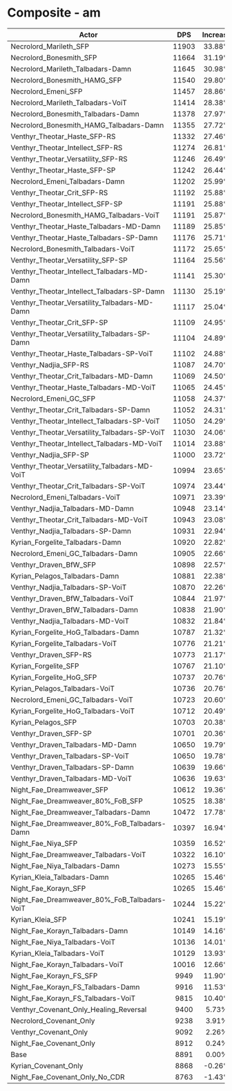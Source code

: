 # Composite - am
| Actor | DPS | Increase |
|---|:---:|:---:|
|Necrolord_Marileth_SFP|11903|33.88%|
|Necrolord_Bonesmith_SFP|11664|31.19%|
|Necrolord_Marileth_Talbadars-Damn|11645|30.98%|
|Necrolord_Bonesmith_HAMG_SFP|11540|29.80%|
|Necrolord_Emeni_SFP|11457|28.86%|
|Necrolord_Marileth_Talbadars-VoiT|11414|28.38%|
|Necrolord_Bonesmith_Talbadars-Damn|11378|27.97%|
|Necrolord_Bonesmith_HAMG_Talbadars-Damn|11355|27.72%|
|Venthyr_Theotar_Haste_SFP-RS|11332|27.46%|
|Venthyr_Theotar_Intellect_SFP-RS|11274|26.81%|
|Venthyr_Theotar_Versatility_SFP-RS|11246|26.49%|
|Venthyr_Theotar_Haste_SFP-SP|11242|26.44%|
|Necrolord_Emeni_Talbadars-Damn|11202|25.99%|
|Venthyr_Theotar_Crit_SFP-RS|11192|25.88%|
|Venthyr_Theotar_Intellect_SFP-SP|11191|25.88%|
|Necrolord_Bonesmith_HAMG_Talbadars-VoiT|11191|25.87%|
|Venthyr_Theotar_Haste_Talbadars-MD-Damn|11189|25.85%|
|Venthyr_Theotar_Haste_Talbadars-SP-Damn|11176|25.71%|
|Necrolord_Bonesmith_Talbadars-VoiT|11172|25.65%|
|Venthyr_Theotar_Versatility_SFP-SP|11164|25.56%|
|Venthyr_Theotar_Intellect_Talbadars-MD-Damn|11141|25.30%|
|Venthyr_Theotar_Intellect_Talbadars-SP-Damn|11130|25.19%|
|Venthyr_Theotar_Versatility_Talbadars-MD-Damn|11117|25.04%|
|Venthyr_Theotar_Crit_SFP-SP|11109|24.95%|
|Venthyr_Theotar_Versatility_Talbadars-SP-Damn|11104|24.89%|
|Venthyr_Theotar_Haste_Talbadars-SP-VoiT|11102|24.88%|
|Venthyr_Nadjia_SFP-RS|11087|24.70%|
|Venthyr_Theotar_Crit_Talbadars-MD-Damn|11069|24.50%|
|Venthyr_Theotar_Haste_Talbadars-MD-VoiT|11065|24.45%|
|Necrolord_Emeni_GC_SFP|11058|24.37%|
|Venthyr_Theotar_Crit_Talbadars-SP-Damn|11052|24.31%|
|Venthyr_Theotar_Intellect_Talbadars-SP-VoiT|11050|24.29%|
|Venthyr_Theotar_Versatility_Talbadars-SP-VoiT|11030|24.06%|
|Venthyr_Theotar_Intellect_Talbadars-MD-VoiT|11014|23.88%|
|Venthyr_Nadjia_SFP-SP|11000|23.72%|
|Venthyr_Theotar_Versatility_Talbadars-MD-VoiT|10994|23.65%|
|Venthyr_Theotar_Crit_Talbadars-SP-VoiT|10974|23.44%|
|Necrolord_Emeni_Talbadars-VoiT|10971|23.39%|
|Venthyr_Nadjia_Talbadars-MD-Damn|10948|23.14%|
|Venthyr_Theotar_Crit_Talbadars-MD-VoiT|10943|23.08%|
|Venthyr_Nadjia_Talbadars-SP-Damn|10931|22.94%|
|Kyrian_Forgelite_Talbadars-Damn|10920|22.82%|
|Necrolord_Emeni_GC_Talbadars-Damn|10905|22.66%|
|Venthyr_Draven_BfW_SFP|10898|22.57%|
|Kyrian_Pelagos_Talbadars-Damn|10881|22.38%|
|Venthyr_Nadjia_Talbadars-SP-VoiT|10870|22.26%|
|Venthyr_Draven_BfW_Talbadars-VoiT|10844|21.97%|
|Venthyr_Draven_BfW_Talbadars-Damn|10838|21.90%|
|Venthyr_Nadjia_Talbadars-MD-VoiT|10832|21.84%|
|Kyrian_Forgelite_HoG_Talbadars-Damn|10787|21.32%|
|Kyrian_Forgelite_Talbadars-VoiT|10776|21.21%|
|Venthyr_Draven_SFP-RS|10773|21.17%|
|Kyrian_Forgelite_SFP|10767|21.10%|
|Kyrian_Forgelite_HoG_SFP|10737|20.76%|
|Kyrian_Pelagos_Talbadars-VoiT|10736|20.76%|
|Necrolord_Emeni_GC_Talbadars-VoiT|10723|20.60%|
|Kyrian_Forgelite_HoG_Talbadars-VoiT|10712|20.49%|
|Kyrian_Pelagos_SFP|10703|20.38%|
|Venthyr_Draven_SFP-SP|10701|20.36%|
|Venthyr_Draven_Talbadars-MD-Damn|10650|19.79%|
|Venthyr_Draven_Talbadars-SP-VoiT|10650|19.78%|
|Venthyr_Draven_Talbadars-SP-Damn|10639|19.66%|
|Venthyr_Draven_Talbadars-MD-VoiT|10636|19.63%|
|Night_Fae_Dreamweaver_SFP|10612|19.36%|
|Night_Fae_Dreamweaver_80%_FoB_SFP|10525|18.38%|
|Night_Fae_Dreamweaver_Talbadars-Damn|10472|17.78%|
|Night_Fae_Dreamweaver_80%_FoB_Talbadars-Damn|10397|16.94%|
|Night_Fae_Niya_SFP|10359|16.52%|
|Night_Fae_Dreamweaver_Talbadars-VoiT|10322|16.10%|
|Night_Fae_Niya_Talbadars-Damn|10273|15.55%|
|Kyrian_Kleia_Talbadars-Damn|10265|15.46%|
|Night_Fae_Korayn_SFP|10265|15.46%|
|Night_Fae_Dreamweaver_80%_FoB_Talbadars-VoiT|10244|15.22%|
|Kyrian_Kleia_SFP|10241|15.19%|
|Night_Fae_Korayn_Talbadars-Damn|10149|14.16%|
|Night_Fae_Niya_Talbadars-VoiT|10136|14.01%|
|Kyrian_Kleia_Talbadars-VoiT|10129|13.93%|
|Night_Fae_Korayn_Talbadars-VoiT|10016|12.66%|
|Night_Fae_Korayn_FS_SFP|9949|11.90%|
|Night_Fae_Korayn_FS_Talbadars-Damn|9916|11.53%|
|Night_Fae_Korayn_FS_Talbadars-VoiT|9815|10.40%|
|Venthyr_Covenant_Only_Healing_Reversal|9400|5.73%|
|Necrolord_Covenant_Only|9238|3.91%|
|Venthyr_Covenant_Only|9092|2.26%|
|Night_Fae_Covenant_Only|8912|0.24%|
|Base|8891|0.00%|
|Kyrian_Covenant_Only|8868|-0.26%|
|Night_Fae_Covenant_Only_No_CDR|8763|-1.43%|

